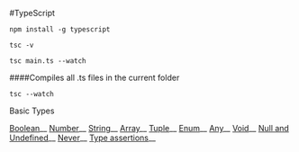 
#TypeScript

`npm install -g typescript`

`tsc -v`

`tsc main.ts --watch`

####Compiles all .ts files in the current folder

`tsc --watch`

Basic Types

[Boolean](https://github.com/sarveshhome/TypeScript/blob/master/TypeScript/01TypeScript/01Boolean.ts)__
[Number](http://link)__
[String](http://link)__
[Array](http://link)__
[Tuple](http://link)__
[Enum](http://link)__
[Any](http://link)__
[Void](http://link)__
[Null and Undefined](http://link)__
[Never](http://link)__
[Type assertions](http://link)__


